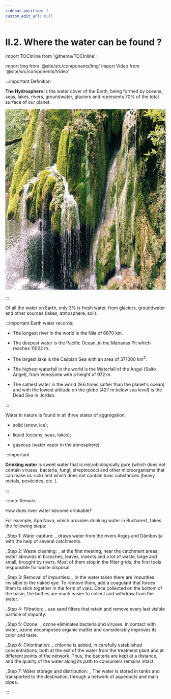 ```yaml
---
sidebar_position: 2
custom_edit_url: null
---
```


# II.2. Where the water can be found ?



import TOCInline from '@theme/TOCInline';

<TOCInline toc={toc} />




import Img from '@site/src/components/Img'
import Video from '@site/src/components/Video'





:::important Definition

**The Hydrosphere** is the water cover of the Earth, being formed by oceans, seas, lakes, rivers, groundwater, glaciers and represents 70% of the total surface of our planet.


<Img className="img-responsive4" src="biologie/chimiainlumeavie/apa-sursa-vitala/2_1_Poza1_PozaCascadaMunte_vers3.jpg" width="1000" height="565" lazy={false} />



:::



Of all the water on Earth, only 3% is fresh water, from glaciers, groundwater and other sources (lakes, atmosphere, soil).




:::important Earth water records:


- The longest river in the world is the Nile of 6670 km.

- The deepest water is the Pacific Ocean, in the Marianas Pit which reaches 11022 m.

- The largest lake is the Caspian Sea with an area of 371000 km<sup>2</sup>.

- The highest waterfall in the world is the Waterfall of the Angel (Salto Angel), from Venezuela with a height of 972 m.

- The saltiest water in the world (9.6 times saltier than the planet's ocean) and with the lowest altitude on the globe (427 m below sea level) is the Dead Sea in Jordan.

:::


Water in nature is found in all three states of aggregation:

- solid (snow, ice);

- liquid (oceans, seas, lakes);

- gaseous (water vapor in the atmosphere).










:::important


**Drinking water** is sweet water that is microbiologically pure (which does not contain viruses, bacteria, fungi, streptococci and other microorganisms that can make us sick) and which does not contain toxic substances (heavy metals, pesticides, etc. ).



:::



:::note Remark

How does river water become drinkable?

For example, Apa Nova, which provides drinking water in Bucharest, takes the following steps:

_Step 1: Water capture: _ draws water from the rivers Argeș and Dâmbovița with the help of several catchments.

_Step 2: Waste cleaning: _ at the first meeting, near the catchment areas, water abounds in branches, leaves, insects and a lot of waste, large and small, brought by rivers. Most of them stop in the filter grids, the first tools responsible for waste disposal.

_Step 3: Removal of impurities: _ in the water taken there are impurities invisible to the naked eye. To remove them, add a coagulant that forces them to stick together in the form of vials. Once collected on the bottom of the basin, the bottles are much easier to collect and withdraw from the water.

_Step 4: Filtration: _ use sand filters that retain and remove every last visible particle of impurity.

_Step 5: Ozone: _ ozone eliminates bacteria and viruses. In contact with water, ozone decomposes organic matter and considerably improves its color and taste.

_Step 6: Chlorination: _ chlorine is added, in carefully established concentrations, both at the exit of the water from the treatment plant and at different points of the network. Thus, the bacteria are kept at a distance, and the quality of the water along its path to consumers remains intact.

_Step 7: Water storage and distribution: _ The water is stored in tanks and transported to the destination, through a network of aqueducts and main pipes.  

:::


<br></br>
<br></br>
